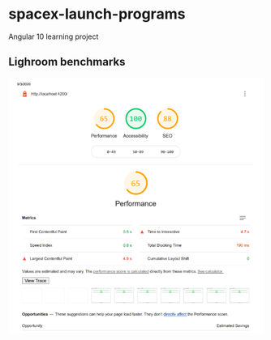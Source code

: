 # spacex-launch-programs
Angular 10 learning project

## Lighroom benchmarks
![Alt text](lighthouse.PNG?raw=true "Lighthouse")
